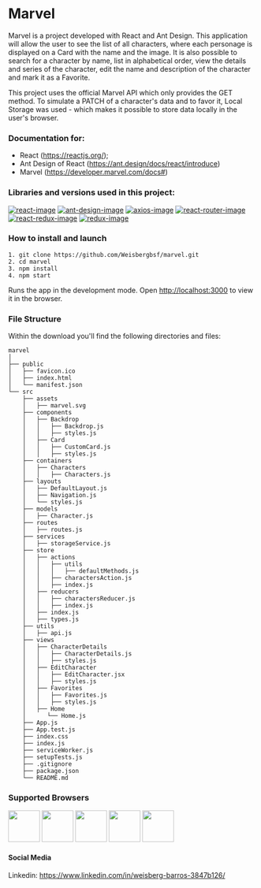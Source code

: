 # Marvel

Marvel is a project developed with React and Ant Design. This application will allow the user to see the list of all characters, where each personage is displayed on a Card with the name and the image. It is also possible to search for a character by name, list in alphabetical order, view the details and series of the character, edit the name and description of the character and mark it as a Favorite.

This project uses the official Marvel API which only provides the GET method. To simulate a PATCH of a character's data and to favor it, Local Storage was used - which makes it possible to store data locally in the user's browser.


### Documentation for:

- React (https://reactjs.org/);
- Ant Design of React (https://ant.design/docs/react/introduce)
- Marvel (https://developer.marvel.com/docs#)

### Libraries and versions used in this project:

[![react-image]][react-url]
[![ant-design-image]][ant-design-url]
[![axios-image]][axios-url]
[![react-router-image]][react-router-url]
[![react-redux-image]][react-redux-url]
[![redux-image]][redux-url]

### How to install and launch

```
1. git clone https://github.com/Weisbergbsf/marvel.git
2. cd marvel
3. npm install 
4. npm start
```
Runs the app in the development mode.
Open [http://localhost:3000](http://localhost:3000) to view it in the browser.

### File Structure

Within the download you'll find the following directories and files:

```
marvel
│
├── public
│   ├── favicon.ico
│   ├── index.html
│   └── manifest.json
└── src
    ├── assets
    │   ├── marvel.svg       
    ├── components
    │   ├── Backdrop
    │   │   ├── Backdrop.js
    │   │   ├── styles.js
    │   ├── Card
    │   │   ├── CustomCard.js
    │   │   ├── styles.js
    ├── containers
    │   ├── Characters
    │   │   ├── Characters.js
    ├── layouts
    │   ├── DefaultLayout.js
    │   ├── Navigation.js
    │   └── styles.js
    ├── models
    │   ├── Character.js
    ├── routes
    │   ├── routes.js
    ├── services
    │   ├── storageService.js
    ├── store
    │   ├── actions
    │   │   ├── utils
    │   │   │   ├── defaultMethods.js
    │   │   ├── charactersAction.js
    │   │   ├── index.js
    │   ├── reducers
    │   │   ├── charactersReducer.js
    │   │   ├── index.js
    │   ├── index.js
    │   ├── types.js
    ├── utils
    │   ├── api.js
    ├── views
    │   ├── CharacterDetails
    │   │   ├── CharacterDetails.js
    │   │   ├── styles.js
    │   ├── EditCharacter
    │   │   ├── EditCharacter.jsx
    │   │   ├── styles.js
    │   ├── Favorites
    │   │   ├── Favorites.js
    │   │   ├── styles.js
    │   ├── Home
    │      └── Home.js
    ├── App.js
    ├── App.test.js
    ├── index.css
    ├── index.js
    ├── serviceWorker.js
    ├── setupTests.js
    ├── .gitignore
    ├── package.json
    └── README.md

```

### Supported Browsers

<img src="https://s3.amazonaws.com/creativetim_bucket/github/browser/chrome.png" width="64" height="64"> <img src="https://s3.amazonaws.com/creativetim_bucket/github/browser/firefox.png" width="64" height="64"> <img src="https://s3.amazonaws.com/creativetim_bucket/github/browser/edge.png" width="64" height="64"> <img src="https://s3.amazonaws.com/creativetim_bucket/github/browser/safari.png" width="64" height="64"> <img src="https://s3.amazonaws.com/creativetim_bucket/github/browser/opera.png" width="64" height="64">


#### Social Media

Linkedin: <https://www.linkedin.com/in/weisberg-barros-3847b126/>



<!-- Markdown link & img -->
[react-image]: https://img.shields.io/badge/React-16.13.0-blue.svg
[react-url]: https://reactjs.org/

[ant-design-image]: https://img.shields.io/badge/Ant%20Design-4.0.3-green.svg
[ant-design-url]: https://ant.design/docs/react/introduce

[axios-image]: https://img.shields.io/badge/axios-0.19.2-orange.svg
[axios-url]: https://github.com/axios/axios

[react-router-image]: https://img.shields.io/badge/React%20Router-5.1.2-blue.svg
[react-router-url]: https://reacttraining.com/react-router/web/guides/quick-start

[react-redux-image]: https://img.shields.io/badge/React%20Redux-7.2.0-purple.svg
[react-redux-url]: https://react-redux.js.org/

[redux-image]: https://img.shields.io/badge/Redux-4.0.5-orange.svg
[redux-url]: https://redux.js.org/